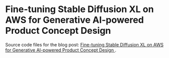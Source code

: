 # Fine-tuning Stable Diffusion XL on AWS for Generative AI-powered Product Concept Design

Source code files for the blog post: [Fine-tuning Stable Diffusion XL on AWS for Generative AI-powered Product Concept Design
](https://garystafford.medium.com/fine-tuning-stable-diffusion-xl-on-aws-for-generative-ai-powered-product-concept-design-dae6f4c8c8fa).
